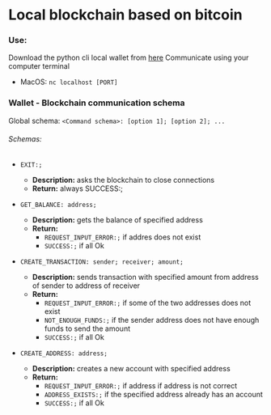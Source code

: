# Local blockchain based on bitcoin

### Use:
Download the python cli local wallet from [here](https://github.com/matedavid/blockchain_wallet)
Communicate using your computer terminal 
- MacOS: ```nc localhost [PORT]```

### Wallet - Blockchain communication schema 
Global schema: ```<Command schema>: [option 1]; [option 2]; ...```
###### Schemas:
- ```EXIT:;```
    - **Description:** asks the blockchain to close connections
    - **Return:** always SUCCESS:;

- ```GET_BALANCE: address;```
    - **Description:** gets the balance of specified address
    - **Return:**
        - ```REQUEST_INPUT_ERROR:;``` if addres does not exist
        - ```SUCCESS:;``` if all Ok

- ```CREATE_TRANSACTION: sender; receiver; amount;```
    - **Description:** sends transaction with specified amount from address of sender to address of receiver
    - **Return:**
        - ```REQUEST_INPUT_ERROR:;``` if some of the two addresses does not exist
        - ```NOT_ENOUGH_FUNDS:;``` if the sender address does not have enough funds to send the amount
        - ```SUCCESS:;``` if all Ok
    
- ```CREATE_ADDRESS: address;```
    - **Description:** creates a new account with specified address
    - **Return:**
        - ```REQUEST_INPUT_ERROR:;``` if address if address is not correct
        - ```ADDRESS_EXISTS:;``` if the specified address already has an account
        - ```SUCCESS:;``` if all Ok